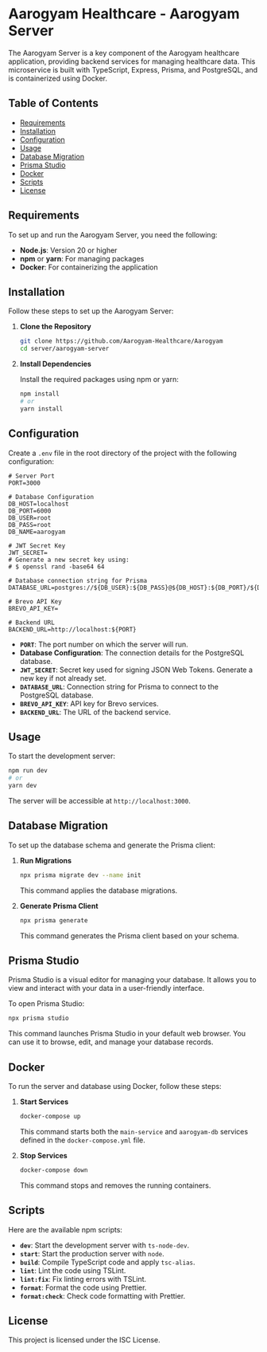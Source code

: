 # Aarogyam Healthcare - Aarogyam Server

The Aarogyam Server is a key component of the Aarogyam healthcare application, providing backend services for managing
healthcare data. This microservice is built with TypeScript, Express, Prisma, and PostgreSQL, and is containerized using
Docker.

## Table of Contents

- [Requirements](#requirements)
- [Installation](#installation)
- [Configuration](#configuration)
- [Usage](#usage)
- [Database Migration](#database-migration)
- [Prisma Studio](#prisma-studio)
- [Docker](#docker)
- [Scripts](#scripts)
- [License](#license)

## Requirements

To set up and run the Aarogyam Server, you need the following:

- **Node.js**: Version 20 or higher
- **npm** or **yarn**: For managing packages
- **Docker**: For containerizing the application

## Installation

Follow these steps to set up the Aarogyam Server:

1. **Clone the Repository**

   ```bash
   git clone https://github.com/Aarogyam-Healthcare/Aarogyam
   cd server/aarogyam-server
   ```

2. **Install Dependencies**

   Install the required packages using npm or yarn:

   ```bash
   npm install
   # or
   yarn install
   ```

## Configuration

Create a `.env` file in the root directory of the project with the following configuration:

```env
# Server Port
PORT=3000

# Database Configuration
DB_HOST=localhost
DB_PORT=6000
DB_USER=root
DB_PASS=root
DB_NAME=aarogyam

# JWT Secret Key
JWT_SECRET=
# Generate a new secret key using:
# $ openssl rand -base64 64

# Database connection string for Prisma
DATABASE_URL=postgres://${DB_USER}:${DB_PASS}@${DB_HOST}:${DB_PORT}/${DB_NAME}

# Brevo API Key
BREVO_API_KEY=

# Backend URL
BACKEND_URL=http://localhost:${PORT}
```

- **`PORT`**: The port number on which the server will run.
- **Database Configuration**: The connection details for the PostgreSQL database.
- **`JWT_SECRET`**: Secret key used for signing JSON Web Tokens. Generate a new key if not already set.
- **`DATABASE_URL`**: Connection string for Prisma to connect to the PostgreSQL database.
- **`BREVO_API_KEY`**: API key for Brevo services.
- **`BACKEND_URL`**: The URL of the backend service.

## Usage

To start the development server:

```bash
npm run dev
# or
yarn dev
```

The server will be accessible at `http://localhost:3000`.

## Database Migration

To set up the database schema and generate the Prisma client:

1. **Run Migrations**

   ```bash
   npx prisma migrate dev --name init
   ```

   This command applies the database migrations.

2. **Generate Prisma Client**

   ```bash
   npx prisma generate
   ```

   This command generates the Prisma client based on your schema.

## Prisma Studio

Prisma Studio is a visual editor for managing your database. It allows you to view and interact with your data in a
user-friendly interface.

To open Prisma Studio:

```bash
npx prisma studio
```

This command launches Prisma Studio in your default web browser. You can use it to browse, edit, and manage your
database records.

## Docker

To run the server and database using Docker, follow these steps:

1. **Start Services**

   ```bash
   docker-compose up
   ```

   This command starts both the `main-service` and `aarogyam-db` services defined in the `docker-compose.yml` file.

2. **Stop Services**

   ```bash
   docker-compose down
   ```

   This command stops and removes the running containers.

## Scripts

Here are the available npm scripts:

- **`dev`**: Start the development server with `ts-node-dev`.
- **`start`**: Start the production server with `node`.
- **`build`**: Compile TypeScript code and apply `tsc-alias`.
- **`lint`**: Lint the code using TSLint.
- **`lint:fix`**: Fix linting errors with TSLint.
- **`format`**: Format the code using Prettier.
- **`format:check`**: Check code formatting with Prettier.

## License

This project is licensed under the ISC License.